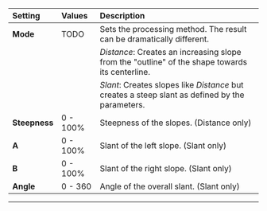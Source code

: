 | Setting       | Values   | Description                                                                                      |
| :------------ | :------- | :----------------------------------------------------------------------------------------------- |
| **Mode**      | TODO     | Sets the processing method. The result can be dramatically different.                            |
|               |          | *Distance*: Creates an increasing slope from the "outline" of the shape towards its centerline. |
|               |          | *Slant*: Creates slopes like *Distance* but creates a steep slant as defined by the parameters. |
| **Steepness** | 0 - 100% | Steepness of the slopes. (Distance only)                                                         |
| **A**         | 0 - 100% | Slant of the left slope. (Slant only)                                                            |
| **B**         | 0 - 100% | Slant of the right slope. (Slant only)                                                           |
| **Angle**     | 0 - 360  | Angle of the overall slant. (Slant only)                                                         |




***

<!--examples-->
